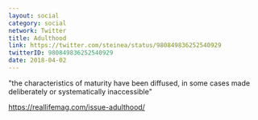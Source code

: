 ```yaml
---
layout: social
category: social
network: Twitter
title: Adulthood
link: https://twitter.com/steinea/status/980849836252540929
twitterID: 980849836252540929
date: 2018-04-02
---
```


"the characteristics of maturity have been diffused, in some cases made deliberately or systematically inaccessible"

<https://reallifemag.com/issue-adulthood/>
